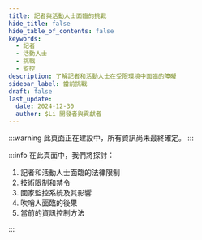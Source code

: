```yaml
---
title: 記者與活動人士面臨的挑戰
hide_title: false
hide_table_of_contents: false
keywords:
  - 記者
  - 活動人士
  - 挑戰
  - 監控
description: 了解記者和活動人士在受限環境中面臨的障礙
sidebar_label: 當前挑戰
draft: false
last_update:
  date: 2024-12-30
  author: $Li 開發者與貢獻者
---
```


:::warning
此頁面正在建設中，所有資訊尚未最終確定。
:::

:::info
在此頁面中，我們將探討：

1. 記者和活動人士面臨的法律限制
2. 技術限制和禁令
3. 國家監控系統及其影響
4. 吹哨人面臨的後果
5. 當前的資訊控制方法

:::
